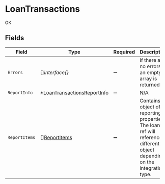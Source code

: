 # LoanTransactions

OK


## Fields

| Field                                                                                                                      | Type                                                                                                                       | Required                                                                                                                   | Description                                                                                                                |
| -------------------------------------------------------------------------------------------------------------------------- | -------------------------------------------------------------------------------------------------------------------------- | -------------------------------------------------------------------------------------------------------------------------- | -------------------------------------------------------------------------------------------------------------------------- |
| `Errors`                                                                                                                   | []*interface{}*                                                                                                            | :heavy_minus_sign:                                                                                                         | If there are no errors, an empty array is returned.                                                                        |
| `ReportInfo`                                                                                                               | [*LoanTransactionsReportInfo](../../models/shared/loantransactionsreportinfo.md)                                           | :heavy_minus_sign:                                                                                                         | N/A                                                                                                                        |
| `ReportItems`                                                                                                              | [][ReportItems](../../models/shared/reportitems.md)                                                                        | :heavy_minus_sign:                                                                                                         | Contains object of reporting properties. The loan ref will reference a different object depending on the integration type. |